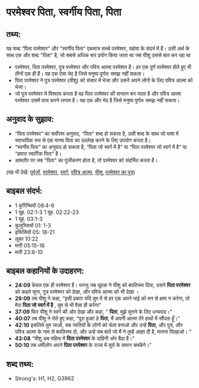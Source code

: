 # परमेश्वर पिता, स्वर्गीय पिता, पिता #

## तथ्य: ##

यह शब्द “पिता परमेश्वर” और “स्वर्गीय पिता” एकमात्र सच्चे परमेश्वर, यहोवा के संदर्भ में हैं। उसी अर्थ के साथ एक और शब्द "पिता" है, जो सबसे अधिक बार प्रयोग किया जाता था जब यीशु उससे बात कर रहा था

* परमेश्वर, पिता परमेश्वर, पुत्र परमेश्वर और पवित्र आत्मा परमेश्वर है। हर एक पूर्ण परमेश्वर होते हुए भी तीनों एक ही हैं। यह एक ऐसा भेद है जिसे मनुष्य पूर्णतः समझ नहीं सकता।
* पिता परमेश्वर ने पुत्र परमेश्वर (यीशु) को संसार में भेजा और उसने अपने लोगों के लिए पवित्र आत्मा को भेजा।
* जो पुत्र परमेश्वर में विश्वास करता है वह पिता परमेश्वर की सन्तान बन जाता है और पवित्र आत्मा परमेश्वर उसमें वास करने लगता है। यह एक और भेद है जिसे मनुष्य पूर्णतः समझ नहीं सकता।

## अनुवाद के सुझाव: ##

* “पिता परमेश्वर” का सर्वोत्तम अनुवाद, “पिता” शब्द हो सकता है, उसी शब्द के साथ जो भाषा में स्वाभाविक रूप से एक मानव पिता का उल्लेख करने के लिए उपयोग करता है।
* “स्वर्गीय पिता” का अनुवाद हो सकता है, “पिता जो स्वर्ग में है” या “पिता परमेश्वर जो स्वर्ग में है” या “हमारा स्वार्गिक पिता” है।
* आमतौर पर जब "पिता" का पूंजीकरण होता है, तो परमेश्वर को संदर्भित करता है।

(यह भी देखें: [पूर्वजों](../father.md), [परमेश्वर](../god.md), [स्वर्ग](../heaven.md), [पवित्र आत्मा](../holyspirit.md), [यीशु](../jesus.md), [परमेश्वर का पुत्र](../sonofgod.md))

## बाइबल संदर्भ: ##

* 1 कुरिन्थियों 08:4-6
* 1 यूह. 02:1-3
 1 यूह. 02:22-23
* 1 यूह. 03:1-3
* कुलुस्सियों 01: 1-3
* इफिसियों 05: 18-21
* लूका 10:22
* मत्ती 05:15-16
* मत्ती 23:8-10

## बाइबल कहानियों के उदाहरण: ##

* __24:09__ केवल एक ही परमेश्वर है। परन्तु जब यूहन्ना ने यीशु को बपतिस्मा दिया, उसने __पिता परमेश्वर__ को कहते सुना, पुत्र परमेश्वर को देखा, और पवित्र आत्मा को भी देखा ।
* __29:09__ तब यीशु ने कहा, “इसी प्रकार यदि तुम में से हर एक अपने भाई को मन से क्षमा न करेगा, तो मेरा __पिता जो स्वर्ग में है__ , तुम से भी वैसा ही करेगा"
* __37:09__ फिर यीशु ने स्वर्ग की ओर देखा और कहा, " __पिता__, मुझे सुनने के लिए धन्यवाद।"
* __40:07__ तब यीशु ने रोते हुए कहा, “पूरा हुआ! हे __पिता__, मैं अपनी आत्मा तेरे हाथों में सौंपता हूँ।” 
* __42:10__ इसलिये तुम जाओ, सब जातियों के लोगों को चेला बनाओ और उन्हें __पिता__, और पुत्र, और पवित्र आत्मा के नाम से बपतिस्मा दो, और उन्हें सब बातें जो मैं ने तुम्हें आज्ञा दी है, मानना सिखाओ। "
*  __43:08__ “यीशु अब महिमा में __पिता परमेश्वर__ के दाहिनी ओर बैठा है।"
* __50:10__ तब धर्मीलोग अपने __पिता परमेश्वर__ के राज्य में सूर्य के समान चमकेंगे।”

## शब्द तथ्य: ##

* Strong's: H1, H2, G3962
